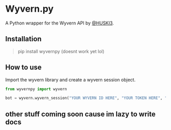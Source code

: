 # Wyvern.py
A Python wrapper for the Wyvern API by [@HUSKI3](https://github.com/HUSKI3).

## Installation
> pip install wyvernpy (doesnt work yet lol)

## How to use
Import the wyvern library and create a wyvern session object.
```python
from wyvernpy import wyvern 

bot = wyvern.wyvern_session("YOUR WYVERN ID HERE", "YOUR TOKEN HERE", "COMMAND_PREFIX")
```
## other stuff coming soon cause im lazy to write docs
